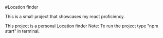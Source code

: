 #Location finder

This is a small project that showcases my react proficiency.

This project is a personal Location finder 
Note: To run the project type "npm start" in terminal.
